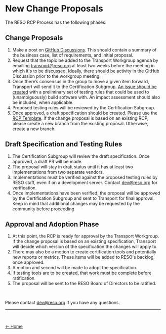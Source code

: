 # New Change Proposals
The RESO RCP Process has the following phases:

## Change Proposals
1. Make a post on [GitHub Discussions](https://github.com/RESOStandards/transport/discussions). This should contain a summary of the business case, list of requirements, and initial proposal.
2. Request that the topic be added to the Transport Workgroup agenda by emailing transport@reso.org at least two weeks before the meeting in which it's to be discussed. Ideally, there should be activity in the GitHub Discussion prior to the workgroup meeting. 
3. Once there’s consensus in the group to move a given item forward, Transport will send it to the Certification Subgroup. [An issue should be created](https://github.com/RESOStandards/transport/issues/new) with a preliminary set of testing rules that could be used to (unambiguously) build software with. An impact assessment should also be included, when applicable.
4. Proposed testing rules will be reviewed by the Certification Subgroup.
5. Once approved, a draft specification should be created. Please use the [RCP Template](./rcp-template.md). If the change proposal is based on an existing RCP, please create a new branch from the existing proposal. Otherwise, create a new branch.

## Draft Specification and Testing Rules
1. The Certification Subgroup will review the draft specification. Once approved, a draft PR will be made.
2. The proposal will stay in draft status until it has at least two implementations from two separate vendors.
3. Implementations must be verified against the proposed testing rules by RESO staff, even if on a development server. Contact dev@reso.org for verification.
4. Once implementations have been verified, the proposal will be approved by the Certification Subgroup and sent to Transport for final approval. Keep in mind that additional changes may be requested by the community before proceeding.

## Approval and Adoption Phase
1. At this point, the RCP is ready for approval by the Transport Workgroup. If the change proposal is based on an existing specification, Transport will decide which version of the specification the changes will apply to.
2. There may also be a motion to create certification tools and potentially new reports or metrics. These items will be added to RESO's backlog, once approved.
3. A motion and second will be made to adopt the specification. 
4. If testing tools are to be created, that work must be complete before ratification. 
5. The proposal will be sent to the RESO Board of Directors to be ratified.


<br />

Please contact dev@reso.org if you have any questions.

---
<br />

[<- Home](./README.md)

